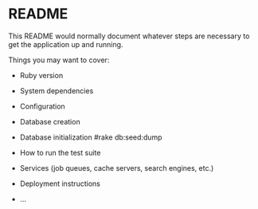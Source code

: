 # README

This README would normally document whatever steps are necessary to get the
application up and running.

Things you may want to cover:

* Ruby version

* System dependencies

* Configuration

* Database creation

* Database initialization
    #rake db:seed:dump
  
* How to run the test suite

* Services (job queues, cache servers, search engines, etc.)

* Deployment instructions

* ...

